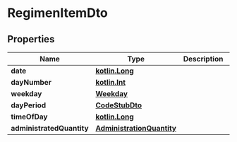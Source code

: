# RegimenItemDto

## Properties
Name | Type | Description | Notes
------------ | ------------- | ------------- | -------------
**date** | [**kotlin.Long**](.md) |  |  [optional]
**dayNumber** | [**kotlin.Int**](.md) |  |  [optional]
**weekday** | [**Weekday**](Weekday.md) |  |  [optional]
**dayPeriod** | [**CodeStubDto**](CodeStubDto.md) |  |  [optional]
**timeOfDay** | [**kotlin.Long**](.md) |  |  [optional]
**administratedQuantity** | [**AdministrationQuantity**](AdministrationQuantity.md) |  |  [optional]
